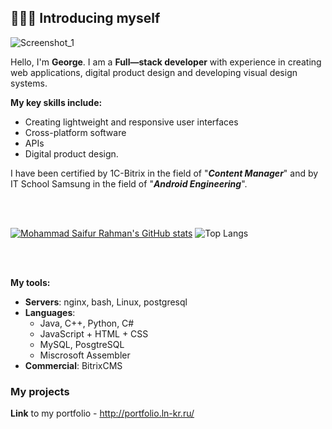 ## 🙋🏻‍♀️ Introducing myself

![Screenshot_1](https://github.com/domster704/domster704/assets/61056244/836b10b1-26a3-4635-b98b-b5eded763a90)

Hello, I'm **George**. I am a **Full—stack developer** with experience in creating web applications, digital product design and developing visual design systems.

**My key skills include:**
- Creating lightweight and responsive user interfaces
- Cross-platform software
- APIs
- Digital product design.

I have been certified by 1C-Bitrix in the field of "**_Content Manager_**" and by IT School Samsung in the field of "**_Android Engineering_**".

<br>
<br>

[![Mohammad Saifur Rahman's GitHub stats](https://github-readme-stats.vercel.app/api/top-langs?username=domster704&hide=tcl&theme=dark&show_icons=true)](https://github.com/domster704)
![Top Langs](https://github-readme-stats.vercel.app/api?username=domster704&theme=dark&show_icons=true)

<br>
<br>

**My tools:**
- **Servers**: nginx, bash, Linux, postgresql
- **Languages**:
  - Java, C++, Python, C#
  - JavaScript + HTML + CSS
  - MySQL, PosgtreSQL
  - Miscrosoft Assembler
- **Commercial**: BitrixCMS

### My projects
**Link** to my portfolio - http://portfolio.ln-kr.ru/

